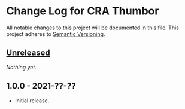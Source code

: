 # Change Log for CRA Thumbor

All notable changes to this project will be documented in this file.
This project adheres to [Semantic Versioning](http://semver.org/).

## [Unreleased]

_Nothing yet._

## 1.0.0 - 2021-??-??

* Initial release.

[Unreleased]: https://github.com/GaryJones/plugin-boilerplate/1.0.0...HEAD
